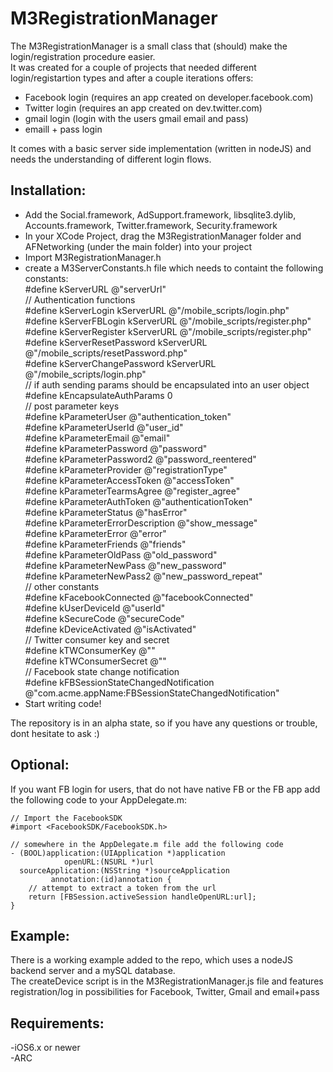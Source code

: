 M3RegistrationManager
===================
The M3RegistrationManager is a small class that (should) make the login/registration procedure easier.  
It was created for a couple of projects that needed different login/registartion types and after a couple iterations offers:  
- Facebook login (requires an app created on developer.facebook.com)  
- Twitter login (requires an app created on dev.twitter.com)  
- gmail login (login with the users gmail email and pass)  
- emaill + pass login  
  

It comes with a basic server side implementation (written in nodeJS) and needs the understanding of different login flows.  

Installation:
-------------
- Add the Social.framework, AdSupport.framework, libsqlite3.dylib, Accounts.framework, Twitter.framework, Security.framework  
- In your XCode Project, drag the M3RegistrationManager folder and AFNetworking (under the main folder) into your project  
- Import M3RegistrationManager.h  
- create a M3ServerConstants.h file which needs to containt the following constants:  
#define kServerURL                  @"serverUrl"  
// Authentication functions  
#define kServerLogin                kServerURL @"/mobile_scripts/login.php"  
#define kServerFBLogin              kServerURL @"/mobile_scripts/register.php"  
#define kServerRegister             kServerURL @"/mobile_scripts/register.php"  
#define kServerResetPassword        kServerURL @"/mobile_scripts/resetPassword.php"  
#define kServerChangePassword       kServerURL @"/mobile_scripts/login.php"  
// if auth sending params should be encapsulated into an user object  
#define kEncapsulateAuthParams          0  
// post parameter keys  
#define kParameterUser                  @"authentication_token"  
#define kParameterUserId                @"user_id"  
#define kParameterEmail                 @"email"  
#define kParameterPassword              @"password"  
#define kParameterPassword2             @"password_reentered"  
#define kParameterProvider              @"registrationType"  
#define kParameterAccessToken           @"accessToken"  
#define kParameterTearmsAgree           @"register_agree"  
#define kParameterAuthToken             @"authenticationToken"  
#define kParameterStatus                @"hasError"  
#define kParameterErrorDescription      @"show_message"  
#define kParameterError                 @"error"  
#define kParameterFriends               @"friends"  
#define kParameterOldPass               @"old_password"  
#define kParameterNewPass               @"new_password"  
#define kParameterNewPass2              @"new_password_repeat"  
// other constants  
#define kFacebookConnected @"facebookConnected"  
#define kUserDeviceId @"userId"  
#define kSecureCode @"secureCode"  
#define kDeviceActivated @"isActivated"  
// Twitter consumer key and secret  
#define kTWConsumerKey @""  
#define kTWConsumerSecret @""  
// Facebook state change notification  
#define kFBSessionStateChangedNotification @"com.acme.appName:FBSessionStateChangedNotification"     
- Start writing code!

The repository is in an alpha state, so if you have any questions or trouble, dont hesitate to ask :)

Optional:
---------
If you want FB login for users, that do not have native FB or the FB app add the following code to your AppDelegate.m:

```objc
// Import the FacebookSDK
#import <FacebookSDK/FacebookSDK.h>

// somewhere in the AppDelegate.m file add the following code
- (BOOL)application:(UIApplication *)application
            openURL:(NSURL *)url
  sourceApplication:(NSString *)sourceApplication
         annotation:(id)annotation {
    // attempt to extract a token from the url
    return [FBSession.activeSession handleOpenURL:url];
}
```
Example:  
--------
There is a working example added to the repo, which uses a nodeJS backend server and a mySQL database.  
The createDevice script is in the M3RegistrationManager.js file and features registration/log in possibilities for Facebook, Twitter, Gmail and email+pass


Requirements:
-------------
-iOS6.x or newer  
-ARC
